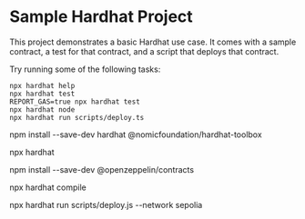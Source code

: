 # Sample Hardhat Project

This project demonstrates a basic Hardhat use case. It comes with a sample contract, a test for that contract, and a script that deploys that contract.

Try running some of the following tasks:

```shell
npx hardhat help
npx hardhat test
REPORT_GAS=true npx hardhat test
npx hardhat node
npx hardhat run scripts/deploy.ts
```

npm install --save-dev hardhat @nomicfoundation/hardhat-toolbox

npx hardhat

npm install --save-dev @openzeppelin/contracts

npx hardhat compile

npx hardhat run scripts/deploy.js --network sepolia
